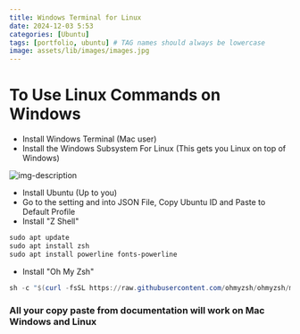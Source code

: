 ```yaml
---
title: Windows Terminal for Linux
date: 2024-12-03 5:53
categories: [Ubuntu]
tags: [portfolio, ubuntu] # TAG names should always be lowercase
image: assets/lib/images/images.jpg
---
```


# To Use Linux Commands on Windows 

* Install Windows Terminal (Mac user)
* Install the Windows Subsystem For Linux
(This gets you Linux on top of Windows)

![img-description](/assets/lib/images/2024-12-03.png)
* Install Ubuntu (Up to you)
* Go to the setting and into JSON File, Copy Ubuntu ID and Paste to Default Profile 
* Install "Z Shell"
 ```Powershell
 sudo apt update
 sudo apt install zsh
 sudo apt install powerline fonts-powerline
 ```
* Install "Oh My Zsh"
```Powershell
sh -c "$(curl -fsSL https://raw.githubusercontent.com/ohmyzsh/ohmyzsh/master/tools/install.sh)"
```

### All your copy paste from documentation will work on Mac Windows and Linux